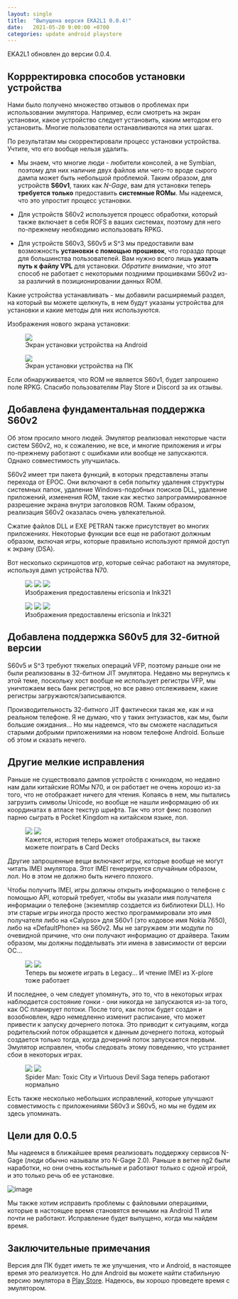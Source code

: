 ```yaml
---
layout: single
title:  "Выпущена версия EKA2L1 0.0.4!"
date:   2021-05-20 9:00:00 +0700
categories: update android playstore
---
```


EKA2L1 обновлен до версии 0.0.4.

## Коррректировка способов установки устройства

Нами было получено множество отзывов о проблемах при использовании эмулятора. Например, если смотреть на экран установки, какое устройство следует установить, каким методом его установить. Многие пользователи останавливаются на этих шагах.

По результатам мы скорректировали процесс установки устройства. Учтите, что его вообще нельзя удалить.

- Мы знаем, что многие люди - любители консолей, а не Symbian, поэтому для них наличие двух файлов или чего-то вроде сырого дампа может быть небольшой проблемой. Таким образом, для устройств **S60v1**, таких как *N-Gage*, вам для установки теперь **требуется только** предоставить **системные ROMы**. Мы надеемся, что это упростит процесс установки.

- Для устройств S60v2 используется процесс обработки, который также включает в себя ROFS в ваших системах, поэтому для него по-прежнему необходимо использовать RPKG.
- Для устройств S60v3, S60v5 и S^3 мы предоставили вам возможность **установки с помощью прошивок**, что гораздо проще для большинства пользователей. Вам нужно всего лишь **указать путь к файлу VPL** для установки. *Обратите внимание*, что этот способ не работает с некоторыми поздними прошивками S60v2 из-за различий в позиционировании данных ROM.

Какие устройства устанавливать - мы добавили расширяемый раздел, на который вы можете щелкнуть, в нем будут указаны устройства для установки и какие методы для них используются.

Изображения нового экрана установки:

<figure class="">
	<img src="https://cdn.discordapp.com/attachments/786228834638626867/844785034178986004/Screenshot_20210520-105346_EKA2L1.jpg">
	<figcaption>Экран установки устройства на Android</figcaption>
</figure>

<figure class="">
	<img src="https://user-images.githubusercontent.com/25717050/118917060-445be380-b95a-11eb-8a70-6c4c8bb71578.png">
	<figcaption>Экран установки устройства на ПК</figcaption>
</figure>

Если обнаруживается, что ROM не является S60v1, будет запрошено поле RPKG. Спасибо пользователям Play Store и Discord за их отзывы.

## Добавлена фундаментальная поддержка S60v2

Об этом просило много людей. Эмулятор реализовал некоторые части систем S60v2, но, к сожалению, не все, и многие приложения и игры по-прежнему работают с ошибками или вообще не запускаются. Однако совместимость улучшилась.

S60v2 имеет три пакета функций, в которых представлены этапы перехода от EPOC. Они включают в себя попытку удаления структуры системных папок, удаление Windows-подобных поисков DLL, удаление приложений, изменения ROM, такие как жестко запрограммированное разрешение экрана внутри заголовков ROM. Таким образом, реализация S60v2 оказалась очень увлекательной.

Сжатие файлов DLL и EXE PETRAN также присутствует во многих приложениях. Некоторые функции все еще не работают должным образом, включая игры, которые правильно используют прямой доступ к экрану (DSA).

Вот несколько скриншотов игр, которые сейчас работают на эмуляторе, используя дамп устройства N70.

<figure class="third">
	<img src="https://cdn.discordapp.com/attachments/703563521379663883/840340705734033519/Screenshot_20210508-043257910.jpg">
	<img src="https://cdn.discordapp.com/attachments/703563521379663883/835925072249618452/88.png">
	<img src="https://cdn.discordapp.com/attachments/703563521379663883/835931179512496148/Screenshot_20210426-003110162.jpg">
	<figcaption>Изображения предоставлены ericsonia и Ink321</figcaption>
</figure>

<figure class="third">
	<img src="https://media.discordapp.net/attachments/703563521379663883/835942982699974686/Screenshot_20210426-011828204.jpg?width=285&height=593">
	<img src="https://cdn.discordapp.com/attachments/703563521379663883/835918650602553424/7.png">
	<img src="https://cdn.discordapp.com/attachments/703563521379663883/835917090761342976/Screenshot_20210425-233538114.jpg">
	<figcaption>Изображения предоставлены ericsonia и Ink321</figcaption>
</figure>

## Добавлена поддержка S60v5 для 32-битной версии

S60v5 и S^3 требуют тяжелых операций VFP, поэтому раньше они не были реализованы в 32-битном JIT эмулятора. Недавно мы вернулись к этой теме, поскольку хост вообще не использует регистры VFP, мы уничтожаем весь банк регистров, но все равно отслеживаем, какие регистры загружаются/записываются.

Производительность 32-битного JIT фактически такая же, как и на реальном телефоне. Я не думаю, что у таких энтузиастов, как мы, были большие ожидания... Но мы надеемся, что вы сможете насладиться старыми добрыми приложениями на новом телефоне Android. Больше об этом и сказать нечего.

## Другие мелкие исправления

Раньше не существовало дампов устройств с юникодом, но недавно нам дали китайские ROMы N70, и он работает не очень хорошо из-за того, что не отображает ничего для чтения. Копаясь в нем, мы пытались загрузить символы Unicode, но вообще не нашли информацию об их координатах в атласе текстур шрифта. Так что этот фикс позволил парню сыграть в Pocket Kingdom на китайском языке, лол.

<figure class="half">
	<img src="https://cdn.discordapp.com/attachments/703563521379663883/841236525442400256/Screenshot_20210510_165245_com.github.eka2l1.jpg">
	<img src="https://cdn.discordapp.com/attachments/703563521379663883/841206165320237126/unknown.png">
	<figcaption>Кажется, история теперь может отображаться, вы также можете поиграть в Card Decks</figcaption>
</figure>

Другие запрошенные вещи включают игры, которые вообще не могут читать IMEI эмулятора. Этот IMEI генерируется случайным образом, лол. Но в этом не должно быть ничего плохого.

Чтобы получить IMEI, игры должны открыть информацию о телефоне с помощью API, который требует, чтобы вы указали имя получателя информации о телефоне (экземпляр создается из библиотеки DLL). Но эти старые игры иногда просто жестко программировали это имя получателя либо на «Calypso» для S60v1 (это кодовое имя Nokia 7650), либо на «DefaultPhone» на S60v2. Мы не загружаем эти модули по очевидной причине, что они получают информацию от драйвера. Таким образом, мы должны подделывать эти имена в зависимости от версии ОС...
  
<figure class="half">
	<img src="https://cdn.discordapp.com/attachments/703563521379663883/837025442631516170/111.png">
	<img src="https://cdn.discordapp.com/attachments/703563521379663883/837031936668467210/78.png">
	<figcaption>Теперь вы можете играть в Legacy... И чтение IMEI из X-plore тоже работает</figcaption>
</figure>
  
И последнее, о чем следует упомянуть, это то, что в некоторых играх наблюдается состояние гонки - они никогда не запускаются из-за того, как ОС планирует потоки. После того, как поток будет создан и возобновлен, ядро ​​немедленно изменит расписание, что может привести к запуску дочернего потока. Это приводит к ситуациям, когда родительский поток обращается к данным дочернего потока, который создается только тогда, когда дочерний поток запускается первым. Эмулятор исправлен, чтобы следовать этому поведению, что устраняет сбои в некоторых играх.

<figure class="half">
	<img src="https://cdn.discordapp.com/attachments/703563521379663883/840313459240992808/Screenshot_20210508-023938077.jpg">
	<img src="https://cdn.discordapp.com/attachments/703563521379663883/840298370576810045/78.png">
	<figcaption>Spider Man: Toxic City и Virtuous Devil Saga теперь работают нормально</figcaption>
</figure>
  
Есть также несколько небольших исправлений, которые улучшают совместимость с приложениями S60v3 и S60v5, но мы не будем их здесь упоминать.
  
## Цели для 0.0.5
  
Мы надеемся в ближайшее время реализовать поддержку сервисов N-Gage (люди обычно называли это N-Gage 2.0). Раньше в ветке ng2 были наработки, но они очень костыльные и работают только с одной игрой, и это только речь об ее установке.

![image](https://user-images.githubusercontent.com/25717050/118920571-de268f00-b960-11eb-8f52-87cb082dc09c.png)
  
Мы также хотим исправить проблемы с файловыми операциями, которые в настоящее время становятся вечными на Android 11 или почти не работают. Исправление будет выпущено, когда мы найдем время.

## Заключительные примечания
  
Версия для ПК будет иметь те же улучшения, что и Android, в настоящее время это реализуется. Но для Android вы можете найти стабильную версию эмулятора в [Play Store](https://play.google.com/store/apps/details?id=com.github.eka2l1). Надеюсь, вы хорошо проведете время с эмулятором.
